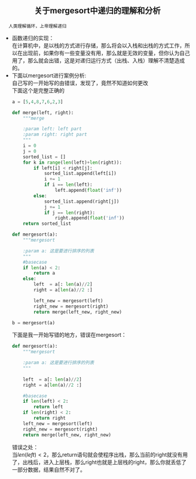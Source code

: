 ## <center> 关于mergesort中递归的理解和分析
      人类理解循环，上帝理解递归  

* 函数递归的实现：  
    在计算机中，是以栈的方式进行存储，那么将会以入栈和出栈的方式工作，所以在出现前，如果你有一些变量没有用，那么就是无效的变量，但你认为自己用了，那么就会出错，这是对递归运行方式（出栈、入栈）理解不清楚造成的。
* 下面以mergesort进行案例分析:   
    自己写的一开始写的由错误，发现了，竟然不知道如何更改  
    下面这个是完整正确的
    ```python
    a = [5,4,8,7,6,2,3]

    def merge(left, right):
        """merge

        :param left: left part
        :param right: right part
        """
        i = 0
        j = 0
        sorted_list = []
        for k in range(len(left)+len(right)):
            if left[i] < right[j]:
                sorted_list.append(left[i])
                i += 1
                if i == len(left):
                    left.append(float('inf'))
            else:
                sorted_list.append(right[j])
                j += 1
                if j == len(right):
                    right.append(float('inf'))
        return sorted_list

    def mergesort(a):
        """mergesort

        :param a: 这是要进行排序的列表
        """
        #basecase
        if len(a) < 2:
            return a
        else:
            left  = a[: len(a)//2]
            right = a[len(a)//2 :]

            left_new = mergesort(left)
            right_new = mergesort(right)
            return merge(left_new, right_new)

    b = mergesort(a)
    ```
    下面是我一开始写错的地方，错误在mergesort：  
    ```python
    def mergesort(a):
        """mergesort

        :param a: 这是要进行排序的列表
        """
        
        left  = a[: len(a)//2]
        right = a[len(a)//2 :]

        #basecase
        if len(left) < 2:
            return left
        if len(right) < 2:
            return right
        left_new = mergesort(left)
        right_new = mergesort(right)
        return merge(left_new, right_new)
    ```
    错误之处：  
    当$len(left)<2$，那么return语句就会使程序出栈，那么当前的right就没有用了，出栈后，进入上层栈，那么right也就是上层栈的right，那么你就丢低了一部分数据，结果自然不对了。


